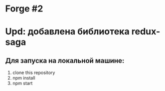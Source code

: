 ﻿# Forge #2 
# Upd: добавлена библиотека redux-saga
## Для запуска на локальной машине:
1. clone this repository
2. npm install
3. npm start

